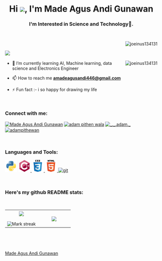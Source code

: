 <h1 align="center">Hi <img src="https://media.giphy.com/media/hvRJCLFzcasrR4ia7z/giphy.gif" width="35">, I'm Made Agus Andi Gunawan</h1>
<h3 align="center">I'm Interested in Science and Technology🌟.</h3>

<br>

<p align="right"> <img src="https://komarev.com/ghpvc/?username=joeinus134131&label=Profile%20views&color=0e75b6&style=flat"
    alt="joeinus134131" /> 
  </p>
 <a href="https://github.com/DenverCoder1/readme-typing-svg"><img src="https://readme-typing-svg.herokuapp.com?lines=Engineering+Physics+Student;Aspiring+Developer;Always+learning+new+things&center=true&width=500&height=50"></a>
<br>

<p><img align="right" src="https://github.com/Adam-pw/Adam-pw/blob/main/animation_500_kxa883sd.gif" alt="joeinus134131" /></p>


- 🌱 I’m currently learning AI, Machine learning, data science and Electronics Engineer

- 📫 How to reach me **amadeagusandi446@gmail.com**

- ⚡ Fun fact :- i so happy for drawing my life

<br>

<h3 align="left">Connect with me:</h3>
<p align="left">
  <a href="https://www.linkedin.com/in/madeagusandigunawan/" target="blank"><img align="center"
      src="https://raw.githubusercontent.com/rahuldkjain/github-profile-readme-generator/master/src/images/icons/Social/linked-in-alt.svg"
      alt="Made Agus Andi Gunawan" height="30" width="40" /></a>
  <a href="https://fb.com/adam pithen wala" target="blank"><img align="center"
      src="https://raw.githubusercontent.com/rahuldkjain/github-profile-readme-generator/master/src/images/icons/Social/facebook.svg"
      alt="adam pithen wala" height="30" width="40" /></a>
  <a href="https://instagram.com/_._.adam._" target="blank"><img align="center"
      src="https://raw.githubusercontent.com/rahuldkjain/github-profile-readme-generator/master/src/images/icons/Social/instagram.svg"
      alt="_._.adam._" height="30" width="40" /></a>
 <a href="https://twitter.com/adam_pithenwala" target="blank"><img align="center"
      src="https://raw.githubusercontent.com/rahuldkjain/github-profile-readme-generator/master/src/images/icons/Social/twitter.svg"
      alt="adampithewan" height="30" width="40" /></a>
    
</p>

<br>

<h3 align="left">Languages and Tools:</h3>
<p align="left">
 <a href="https://www.python.org" target="_blank" rel="noreferrer"> <img
      src="https://raw.githubusercontent.com/devicons/devicon/master/icons/python/python-original.svg" alt="python"
      width="40" height="40" /></a> 
<a href="https://www.w3schools.com/cpp/" target="_blank" rel="noreferrer">
    <img src="https://raw.githubusercontent.com/devicons/devicon/master/icons/cplusplus/cplusplus-original.svg"
      alt="cplusplus" width="40" height="40" /> </a>
 <a href="https://www.w3schools.com/css/" target="_blank"
    rel="noreferrer"> <img
      src="https://raw.githubusercontent.com/devicons/devicon/master/icons/css3/css3-original-wordmark.svg" alt="css3"
      width="40" height="40" /> </a> <a href="https://www.w3.org/html/" target="_blank" rel="noreferrer"> <img
      src="https://raw.githubusercontent.com/devicons/devicon/master/icons/html5/html5-original-wordmark.svg"
      alt="html5" width="40" height="40" /> </a>
    <a href="https://git-scm.com/" target="_blank" rel="noreferrer"> <img src="https://www.vectorlogo.zone/logos/git-scm/git-scm-icon.svg" alt="git" width="40" height="40"/> </a>
</p>

<br>

### Here's my github README stats:

<br>
<table border="0" align="center">
<tr border="0">
<td width="50%" align="center">
  
  <img  align="center"  src="https://github-readme-stats.vercel.app/api?username=joeinus134131&theme=cobalt&show_icons=true&count_private=true" />
  <br></br>
  <img  title="🔥 Get streak stats for your profile at git.io/streak-stats" alt="Mark streak" src="https://github-readme-streak-stats.herokuapp.com/?user=joeinus134131&theme=dark&hide_border=true" />
  
</td>
<td width="50%" align="center">
  <img  align="center"  src="https://github-readme-stats.anuraghazra1.vercel.app/api/top-langs/?username=joeinus134131&theme=dark&hide_border=true&no-bg=true&no-frame=true&langs_count=10"/>

  </td>
</tr>
</table>

<br>


      
<p align="left"> <a href="https://twitter.com/" target="blank"><img
      src="https://img.shields.io/twitter/follow/?logo=twitter&style=for-the-badge" alt="" /></a> </p>

[Made Agus Andi Gunawan](https://github.com/joeinus134131w)
